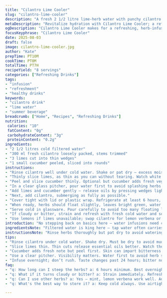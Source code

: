 ```yaml
---
title: "Cilantro Lime Cooler"
slug: "cilantro-lime-cooler"
description: "A fresh 2 1/2 litre lime-herb water with punchy cilantro and zesty lime. Use lemon verbena instead of coriander for a brighter citrus-herbal lift. Aromatic herbs infuse cold water slowly, best overnight. Swapping limes with a mix of key limes and Meyer lemon adds depth. Clean ingredients prevent muddy flavors. Chill 6-7 hours minimum; watch visual clarity and herb color for readiness. Oversteeping amplifies bitterness. Good in summer or anytime you want crisp, lightly zingy hydration."
metaDescription: "Revitalize hydration with Cilantro Lime Cooler; a refreshing infusion ideal for hot days or anytime you crave herbaceous zest in your water."
ogDescription: "Cilantro Lime Cooler makes for a refreshing, herb-infused water you’ll love. Perfect for summer or anytime you seek a crisp beverage."
focusKeyphrase: "Cilantro Lime Cooler"
date: 2025-08-03
draft: false
image: cilantro-lime-cooler.jpg
author: "Kate"
prepTime: PT10M
cookTime: PT0M
totalTime: PT7H
recipeYield: "8 servings"
categories: ["Refreshing Drinks"]
tags:
- "infusion"
- "refreshment"
- "healthy drinks"
keywords:
- "cilantro drink"
- "lime water"
- "summer beverage"
breadcrumb: ["Home", "Recipes", "Refreshing Drinks"]
nutrition: 
 calories: "10"
 fatContent: "0g"
 carbohydrateContent: "3g"
 proteinContent: "0.2g"
ingredients:
- "2 1/2 litres cold filtered water"
- "300 ml fresh cilantro loosely packed, stems trimmed"
- "3 limes cut into thin wedges"
- "1 small cucumber peeled, sliced into rounds"
instructions:
- "Rinse cilantro well under cold water. Shake or pat dry — excess moisture dilutes flavors and causes clouding."
- "Thinly slice limes, as thin as you can without tearing. Watch white pith; too much turns bitter."
- "Peel and slice cucumber thinly. Optional but cucumber adds fresh vegetal notes, cooling texture."
- "In a clear glass pitcher, pour water first to avoid splashing herbs."
- "Add limes and cucumber gently — release oils by pressing wedges lightly with fingers but avoid tearing."
- "Next, add cilantro, submerging as fully as possible."
- "Cover tight with lid or plastic wrap. Refrigerate at least 6 hours, ideally overnight. Do not overstay beyond 24 hours — taste turns grassy, and limes bitter."
- "When ready, herbs should float slightly, leaves bright green, water tinted faintly lime green with cucumber opacity small and uniform."
- "Serve cold in glassware. Pour carefully to avoid too many floating leaves or bits."
- "If cloudy or bitter, strain and refresh with fresh cold water and some cut lime wedges."
- "Use lemons if limes unavailable; swap cilantro for lemon verbena or mint but adjust quantities — more delicate herbs need less steeping."
introduction: "No stepping back on basics here — water infusions need care. Coriander’s cousin, cilantro, sharper and greener, gives zing. Limes punch, cucumber cools. Not a mix to dump and forget. Herbs bruise easily; rinse with patience, no dangling leaves left muddy in jug to spoil clarity and taste. Cold water infuses slow — patience pays. Overnight usually, because heat wrecks fresh flavors. Watch colors not clocks — herbs dull, limes turn chalky if pushed. Simple ingredients, tricky balance. Drink soon. Refresh, reset, no excuses for musty or bitter water in your glass."
ingredientsNote: "Filtered water is king here — tap water often carries chlorine or minerals that cloud or dull fresh flavors. Cilantro (not coriander seeds) gives a bright green fresh aroma and a tiny peppery bite; avoid pre-packaged bagged herbs which may be wet or limp. Swap cilantro for lemon verbena or mint for a floral-menthol twist; reduce herb by about 20% to avoid overpowering notes. Thin lime wedges release oils gently; thicker bits give bitterness. Cucumber adds mild sweetness and texture cues — use peeled to avoid bitter skin oils. Keep herbs and fruit dry before infusion — moisture can reduce shelf life and clarity by encouraging microbial growth."
instructionsNote: "Rinse herbs thoroughly but pat dry to avoid watering down infusion. Thin lime cuts extract essential oils without excessive pith bitterness — be mindful about how much white you trim; bitterness creeps quickly in cold water overnight. Layer ingredients gently to avoid bruising delicate leaves; bruised herbs leak chlorophyll and tannins, muddying color and taste. Steeping overnight is not arbitrary — it’s about waiting for cell walls in herbs and fruit to release flavors slowly. Check infusion visually after 6 hours: herbs should still look fresh, not dull, water slightly colored by citrus oils and cucumber slick. Oversteeping causes vegetal bitterness and loss of brightness. If cloudiness appears before 24 hours, strain and refresh with clean water immediately. Keep infusion cold always to protect delicate flavors and prevent bacterial growth. When serving, pour half carefully to control sediments floating in glass."
tips:
- "Rinse cilantro under cold water. Shake dry. Must be dry to avoid muddy flavors. Too much water causes clouding."
- "Slice limes thin. Thin cuts release essential oils better. Watch the pith. Too much pith, too bitter."
- "Cucumber adds fresh note but peel first. Skin can impart bitterness. Slice thinly to maintain texture."
- "Use a clear pitcher. Visibility matters. Water first to avoid herb splashing. Layer carefully; bruising ruins aroma."
- "Infuse overnight; don’t rush. Taste changes past 24 hours; bitter notes and grassy flavors develop. Cool always."
faq:
- "q: How long can I steep the herbs? a: 6 hours minimum. Best overnight. But watch color — dull herbs, bad taste."
- "q: What if it turns cloudy or bitter? a: Strain immediately. Refresh with clean water. Prioritize flavor clarity."
- "q: Can I use other herbs? a: Yes — mint, lemon verbena work well. Adjust quantities; delicate herbs require less."
- "q: What's the best way to store it? a: Keep cold always. Use airtight containers. Limit exposure to air and light."

---
```

